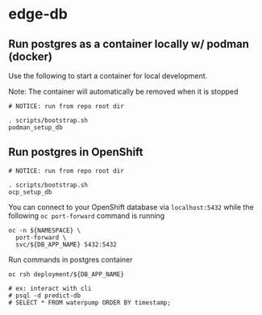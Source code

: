 # edge-db

## Run postgres as a container locally w/ podman (docker)

Use the following to start a container for local development.

Note: The container will automatically be removed when it is stopped

```
# NOTICE: run from repo root dir

. scripts/bootstrap.sh
podman_setup_db
```

## Run postgres in OpenShift

```
# NOTICE: run from repo root dir

. scripts/bootstrap.sh
ocp_setup_db
```

You can connect to your OpenShift database via `localhost:5432` while the following `oc port-forward` command is running

```
oc -n ${NAMESPACE} \
  port-forward \
  svc/${DB_APP_NAME} 5432:5432
```

Run commands in postgres container

```
oc rsh deployment/${DB_APP_NAME}

# ex: interact with cli
# psql -d predict-db
# SELECT * FROM waterpump ORDER BY timestamp;
```
